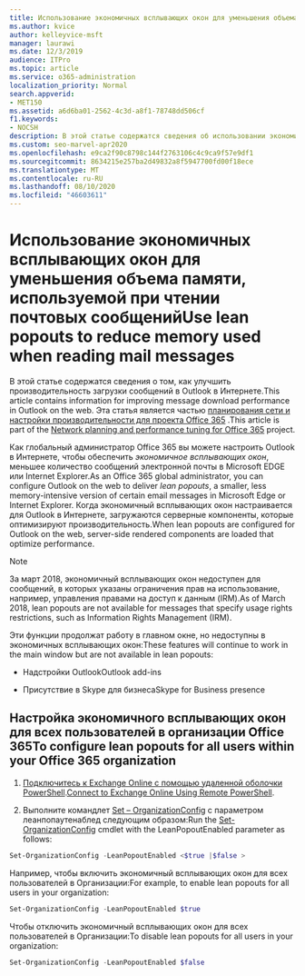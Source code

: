 ```yaml
---
title: Использование экономичных всплывающих окон для уменьшения объема памяти, используемой при чтении почтовых сообщений
ms.author: kvice
author: kelleyvice-msft
manager: laurawi
ms.date: 12/3/2019
audience: ITPro
ms.topic: article
ms.service: o365-administration
localization_priority: Normal
search.appverid:
- MET150
ms.assetid: a6d6ba01-2562-4c3d-a8f1-78748dd506cf
f1.keywords:
- NOCSH
description: В этой статье содержатся сведения об использовании экономичных всплывающих окон для улучшения скорости загрузки сообщений в Outlook в Интернете.
ms.custom: seo-marvel-apr2020
ms.openlocfilehash: e9ca2f90c8798c144f2763106c4c9ca9f57e9df1
ms.sourcegitcommit: 8634215e257ba2d49832a8f5947700fd00f18ece
ms.translationtype: MT
ms.contentlocale: ru-RU
ms.lasthandoff: 08/10/2020
ms.locfileid: "46603611"
---
```

# <a name="use-lean-popouts-to-reduce-memory-used-when-reading-mail-messages"></a><span data-ttu-id="d0d0c-103">Использование экономичных всплывающих окон для уменьшения объема памяти, используемой при чтении почтовых сообщений</span><span class="sxs-lookup"><span data-stu-id="d0d0c-103">Use lean popouts to reduce memory used when reading mail messages</span></span>

<span data-ttu-id="d0d0c-104">В этой статье содержатся сведения о том, как улучшить производительность загрузки сообщений в Outlook в Интернете.</span><span class="sxs-lookup"><span data-stu-id="d0d0c-104">This article contains information for improving message download performance in Outlook on the web.</span></span> <span data-ttu-id="d0d0c-105">Эта статья является частью [планирования сети и настройки производительности для проекта Office 365](https://aka.ms/tune) .</span><span class="sxs-lookup"><span data-stu-id="d0d0c-105">This article is part of the [Network planning and performance tuning for Office 365](https://aka.ms/tune) project.</span></span>
  
<span data-ttu-id="d0d0c-106">Как глобальный администратор Office 365 вы можете настроить Outlook в Интернете, чтобы обеспечить _экономичное всплывающих окон_, меньшее количество сообщений электронной почты в Microsoft EDGE или Internet Explorer.</span><span class="sxs-lookup"><span data-stu-id="d0d0c-106">As an Office 365 global administrator, you can configure Outlook on the web to deliver _lean popouts_, a smaller, less memory-intensive version of certain email messages in Microsoft Edge or Internet Explorer.</span></span> <span data-ttu-id="d0d0c-107">Когда экономичный всплывающих окон настраивается для Outlook в Интернете, загружаются серверные компоненты, которые оптимизируют производительность.</span><span class="sxs-lookup"><span data-stu-id="d0d0c-107">When lean popouts are configured for Outlook on the web, server-side rendered components are loaded that optimize performance.</span></span>
  
> [!NOTE]
> <span data-ttu-id="d0d0c-108">За март 2018, экономичный всплывающих окон недоступен для сообщений, в которых указаны ограничения прав на использование, например, управления правами на доступ к данным (IRM).</span><span class="sxs-lookup"><span data-stu-id="d0d0c-108">As of March 2018, lean popouts are not available for messages that specify usage rights restrictions, such as Information Rights Management (IRM).</span></span>
  
<span data-ttu-id="d0d0c-109">Эти функции продолжат работу в главном окне, но недоступны в экономичных всплывающих окон:</span><span class="sxs-lookup"><span data-stu-id="d0d0c-109">These features will continue to work in the main window but are not available in lean popouts:</span></span>
  
- <span data-ttu-id="d0d0c-110">Надстройки Outlook</span><span class="sxs-lookup"><span data-stu-id="d0d0c-110">Outlook add-ins</span></span>
  
- <span data-ttu-id="d0d0c-111">Присутствие в Skype для бизнеса</span><span class="sxs-lookup"><span data-stu-id="d0d0c-111">Skype for Business presence</span></span>
  
## <a name="to-configure-lean-popouts-for-all-users-within-your-office-365-organization"></a><span data-ttu-id="d0d0c-112">Настройка экономичного всплывающих окон для всех пользователей в организации Office 365</span><span class="sxs-lookup"><span data-stu-id="d0d0c-112">To configure lean popouts for all users within your Office 365 organization</span></span>
  
1. <span data-ttu-id="d0d0c-113">[Подключитесь к Exchange Online с помощью удаленной оболочки PowerShell](https://technet.microsoft.com/library/jj984289%28v=exchg.150%29.aspx ).</span><span class="sxs-lookup"><span data-stu-id="d0d0c-113">[Connect to Exchange Online Using Remote PowerShell](https://technet.microsoft.com/library/jj984289%28v=exchg.150%29.aspx ).</span></span>
  
2. <span data-ttu-id="d0d0c-114">Выполните командлет [Set – OrganizationConfig](https://technet.microsoft.com/library/aa997443%28v=exchg.160%29.aspx) с параметром леанпопаутенаблед следующим образом:</span><span class="sxs-lookup"><span data-stu-id="d0d0c-114">Run the [Set-OrganizationConfig](https://technet.microsoft.com/library/aa997443%28v=exchg.160%29.aspx) cmdlet with the LeanPopoutEnabled parameter as follows:</span></span>

  ```powershell
  Set-OrganizationConfig -LeanPopoutEnabled <$true |$false >
  ```

  <span data-ttu-id="d0d0c-115">Например, чтобы включить экономичный всплывающих окон для всех пользователей в Организации:</span><span class="sxs-lookup"><span data-stu-id="d0d0c-115">For example, to enable lean popouts for all users in your organization:</span></span>
  
  ```powershell
  Set-OrganizationConfig -LeanPopoutEnabled $true
  ```

  <span data-ttu-id="d0d0c-116">Чтобы отключить экономичный всплывающих окон для всех пользователей в Организации:</span><span class="sxs-lookup"><span data-stu-id="d0d0c-116">To disable lean popouts for all users in your organization:</span></span>

  ```powershell
  Set-OrganizationConfig -LeanPopoutEnabled $false
  ```
